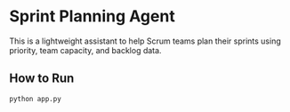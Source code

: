 
# Sprint Planning Agent

This is a lightweight assistant to help Scrum teams plan their sprints using priority, team capacity, and backlog data.

## How to Run

```bash
python app.py
```
